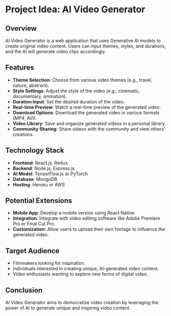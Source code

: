 # Project Idea: AI Video Generator

## Overview
AI Video Generator is a web application that uses Generative AI models to create original video content. Users can input themes, styles, and durations, and the AI will generate video clips accordingly.

## Features
- **Theme Selection**: Choose from various video themes (e.g., travel, nature, abstract).
- **Style Settings**: Adjust the style of the video (e.g., cinematic, documentary, animation).
- **Duration Input**: Set the desired duration of the video.
- **Real-time Preview**: Watch a real-time preview of the generated video.
- **Download Options**: Download the generated video in various formats (MP4, AVI).
- **Video Library**: Save and organize generated videos in a personal library.
- **Community Sharing**: Share videos with the community and view others' creations.

## Technology Stack
- **Frontend**: React.js, Redux
- **Backend**: Node.js, Express.js
- **AI Model**: TensorFlow.js or PyTorch
- **Database**: MongoDB
- **Hosting**: Heroku or AWS

## Potential Extensions
- **Mobile App**: Develop a mobile version using React Native.
- **Integration**: Integrate with video editing software like Adobe Premiere Pro or Final Cut Pro.
- **Customization**: Allow users to upload their own footage to influence the generated video.

## Target Audience
- Filmmakers looking for inspiration.
- Individuals interested in creating unique, AI-generated video content.
- Video enthusiasts wanting to explore new forms of digital video.

## Conclusion
AI Video Generator aims to democratize video creation by leveraging the power of AI to generate unique and inspiring video content.
